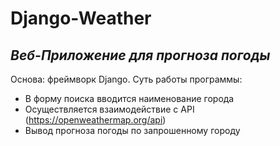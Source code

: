 # Django-Weather
## _Веб-Приложение для прогноза погоды_

Основа: фреймворк Django.
Суть работы программы:
- В форму поиска вводится наименование города
- Осуществляется взаимодействие с API (https://openweathermap.org/api)
- Вывод прогноза погоды по запрошенному городу
